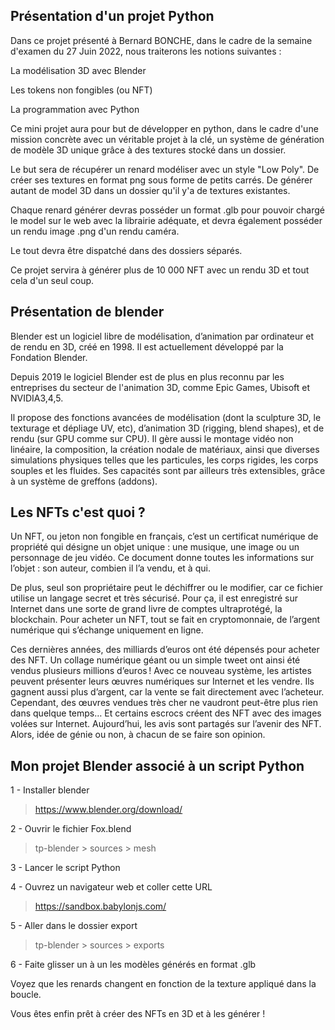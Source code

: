 ## Présentation d'un projet Python

Dans ce projet présenté à Bernard BONCHE, dans le cadre de la semaine d'examen du 27 Juin 2022, nous traiterons les notions suivantes : 

La modélisation 3D avec Blender

Les tokens non fongibles (ou NFT)

La programmation avec Python

Ce mini projet aura pour but de développer en python, dans le cadre d'une mission concrète avec un véritable projet à la clé, un système de génération de modèle 3D unique grâce à des textures stocké dans un dossier. 

Le but sera de récupérer un renard modéliser avec un style "Low Poly".
De créer ses textures en format png sous forme de petits carrés.
De générer autant de model 3D dans un dossier qu'il y'a de textures existantes.

Chaque renard générer devras posséder un format .glb pour pouvoir chargé le model sur le web avec la librairie adéquate, et devra également posséder un rendu image .png d'un rendu caméra.

Le tout devra être dispatché dans des dossiers séparés.

Ce projet servira à générer plus de 10 000 NFT avec un rendu 3D et tout cela d'un seul coup.


## Présentation de blender

Blender est un logiciel libre de modélisation, d’animation par ordinateur et de rendu en 3D, créé en 1998. Il est actuellement développé par la Fondation Blender.

Depuis 2019 le logiciel Blender est de plus en plus reconnu par les entreprises du secteur de l'animation 3D, comme Epic Games, Ubisoft et NVIDIA3,4,5.

Il propose des fonctions avancées de modélisation (dont la sculpture 3D, le texturage et dépliage UV, etc), d’animation 3D (rigging, blend shapes), et de rendu (sur GPU comme sur CPU). Il gère aussi le montage vidéo non linéaire, la composition, la création nodale de matériaux, ainsi que diverses simulations physiques telles que les particules, les corps rigides, les corps souples et les fluides. Ses capacités sont par ailleurs très extensibles, grâce à un système de greffons (addons).


## Les NFTs c'est quoi ? 

Un NFT, ou jeton non fongible en français, c’est un certificat numérique de propriété qui désigne un objet unique : une musique, une image ou un personnage de jeu vidéo. Ce document donne toutes les informations sur l’objet : son auteur, combien il l’a vendu, et à qui. 

De plus, seul son propriétaire peut le déchiffrer ou le modifier, car ce fichier utilise un langage secret et très sécurisé. Pour ça, il est enregistré sur Internet dans une sorte de grand livre de comptes ultraprotégé, la blockchain. Pour acheter un NFT, tout se fait en cryptomonnaie, de l’argent numérique qui s’échange uniquement en ligne.

Ces dernières années, des milliards d’euros ont été dépensés pour acheter des NFT. Un collage numérique géant ou un simple tweet ont ainsi été vendus plusieurs millions d’euros ! Avec ce nouveau système, les artistes peuvent présenter leurs œuvres numériques sur Internet et les vendre. Ils gagnent aussi plus d’argent, car la vente se fait directement avec l’acheteur. Cependant, des œuvres vendues très cher ne vaudront peut-être plus rien dans quelque temps… Et certains escrocs créent des NFT avec des images volées sur Internet. Aujourd’hui, les avis sont partagés sur l’avenir des NFT. Alors, idée de génie ou non, à chacun de se faire son opinion.

## Mon projet Blender associé à un script Python

1 - Installer blender
>https://www.blender.org/download/

2 - Ouvrir le fichier Fox.blend
>tp-blender > sources > mesh

3 - Lancer le script Python

4 - Ouvrez un navigateur web et coller cette URL
>https://sandbox.babylonjs.com/

5 - Aller dans le dossier export
>tp-blender > sources > exports

6 - Faite glisser un à un les modèles générés en format .glb

Voyez que les renards changent en fonction de la texture  appliqué dans la boucle.

Vous êtes enfin prêt à créer des NFTs en 3D et à les générer !

